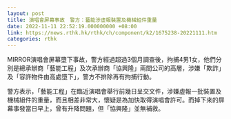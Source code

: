 ```yaml
---
layout: post
title: 演唱會屏幕事故　警方：藝能涉虛報裝置及機械組件重量
date: 2022-11-11 22:52:19.000000000 +08:00
link: https://news.rthk.hk/rthk/ch/component/k2/1675238-20221111.htm
categories: rthk
---
```


MIRROR演唱會屏幕墮下事故，警方經過超過3個月調查後，拘捕4男1女，他們分別是總承辦商「藝能工程」及次承辦商「協興隆」兩間公司的高層，涉嫌「欺詐」及「容許物件由高處墮下」，警方不排除再有拘捕行動。

警方表示，「藝能工程」在臨近演唱會舉行前幾日呈交文件，涉嫌虛報一批裝置及機械組件的重量，而且相差非常大，懷疑是為加快取得演唱會許可。而掉下來的屏幕事發當日早上，曾有升降問題，但「協興隆」並無補救。
